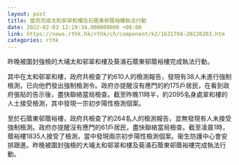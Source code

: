 ```yaml
---
layout: post
title: 當局完成太和邨翠和樓及石蔭東邨蔭裕樓執法行動
date: 2022-02-03 12:29:34.000000000 +08:00
link: https://news.rthk.hk/rthk/ch/component/k2/1631784-20220203.htm
categories: rthk
---
```


昨晚被圍封強檢的大埔太和邨翠和樓及葵涌石蔭東邨蔭裕樓完成執法行動。

其中在太和邨翠和樓，政府共檢查了約610人的檢測報告，發現有38人未進行強制檢測，已向他們發出強制檢測令。政府亦提醒沒有應門的約175戶居民，在看到政府張貼的告示後，盡快聯絡當局檢查。截至昨晚11時半，約2095名身處翠和樓的人士接受檢測，其中發現一宗初步陽性檢測個案。

至於石蔭東邨蔭裕樓，政府共檢查了約264名人的檢測報告，並無發現有人未接受強制檢測。政府亦提醒沒有應門的61戶居民，盡快聯絡當局檢查。截至凌晨1時，蔭裕樓1835人接受了檢測，當中發現兩宗初步陽性檢測個案。衞生防護中心會安排跟進。昨晚被圍封強檢的大埔太和邨翠和樓及葵涌石蔭東邨蔭裕樓完成執法行動。
